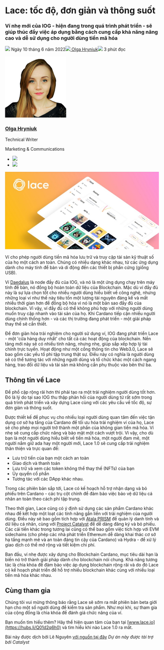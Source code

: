 # Lace: tốc độ, đơn giản và thông suốt

### **Ví nhẹ mới của IOG - hiện đang trong quá trình phát triển - sẽ giúp thúc đẩy việc áp dụng bằng cách cung cấp khả năng nâng cao và dễ sử dụng cho người dùng tiền mã hóa**

![](img/2022-06-10-lace-speed-simplicity-and-seamless-flow.002.png) Ngày 10 tháng 6 năm 2022![](img/2022-06-10-lace-speed-simplicity-and-seamless-flow.002.png)[ Olga Hryniuk](/en/blog/authors/olga-hryniuk/page-1/)![](img/2022-06-10-lace-speed-simplicity-and-seamless-flow.003.png) 3 phút đọc

![Olga Hryniuk](img/2022-06-10-lace-speed-simplicity-and-seamless-flow.004.png)[](/en/blog/authors/olga-hryniuk/page-1/)

### [**Olga Hryniuk**](/en/blog/authors/olga-hryniuk/page-1/)

Technical Writer

Marketing &amp; Communications

- ![](img/2022-06-10-lace-speed-simplicity-and-seamless-flow.005.png)[](https://www.linkedin.com/in/olga-hryniuk-1094a3160/ "LinkedIn")
- ![](img/2022-06-10-lace-speed-simplicity-and-seamless-flow.006.png)[](https://github.com/olgahryniuk "GitHub")

![Lace: tốc độ, đơn giản và thông suốt](img/2022-06-10-lace-speed-simplicity-and-seamless-flow.007.jpeg)

Ví cho phép người dùng tiền mã hóa lưu trữ và truy cập tài sản kỹ thuật số của họ một cách an toàn. Chúng có nhiều dạng khác nhau, từ các ứng dụng dành cho máy tính để bàn và di động đến các thiết bị phần cứng (giống USB).

Ví [Daedalus](https://daedaluswallet.io/) là node đầy đủ của IOG, và nó là một ứng dụng chạy trên máy tính để bàn, nó đồng bộ hoàn toàn dữ liệu của Blockchain. Mặc dù ví đầy đủ này là sự lựa chọn tốt cho nhiều người dùng hiểu biết về công nghệ, nhưng những loại ví như thế này tiêu tốn một lượng tài nguyên đáng kể và mất nhiều thời gian hơn để đồng bộ hóa vì nó là một bản sao đầy đủ của blockchain. Vì vậy, ví đầy đủ có thể không phù hợp với những người dùng muốn truy cập nhanh vào tài sản của họ. Khi Cardano tiếp cận nhiều người dùng chính thống hơn - và các thị trường đang phát triển - một giải pháp thay thế sẽ cần thiết.

Để đơn giản hóa trải nghiệm cho người sử dụng ví, IOG đang phát triển Lace - một 'cửa hàng duy nhất' cho tất cả các hoạt động của blockchain. Nền tảng mới này sẽ có nhiều tính năng, nhưng nhẹ, giúp sắp xếp hợp lý tài chính trực tuyến. Hoạt động như một cổng thông tin cho Web3.0, Lace sẽ bao gồm các yếu tố phi tập trung thật sự. Điều này có nghĩa là người dùng sẽ có thể tương tác với những người dùng và tổ chức khác một cách ngang hàng, trao đổi dữ liệu và tài sản mà không cần phụ thuộc vào bên thứ ba.

## **Thông tin về Lace**

Để phổ cập rộng rãi hơn thì phải tạo ra một trải nghiệm người dùng tốt hơn. Đó là lý do tại sao IOG thu thập phản hồi của người dùng từ rất sớm trong quá trình phát triển và xây dựng Lace cùng với các yêu cầu về tốc độ, sự đơn giản và thông suốt.

Được thiết kế để phục vụ cho nhiều loại người dùng quan tâm đến việc tận dụng cơ sở hạ tầng của Cardano để tối ưu hóa trải nghiệm ví của họ, Lace sẽ cho phép mọi người trở thành một phần của không gian tiền mã hóa. Ví nhẹ sẽ cung cấp chức năng và bảo mật một cách vượt trội. Vì vậy, cho dù bạn là một người dùng hiểu biết về tiền mã hóa, một người đam mê, một người nắm giữ ada hay một người mới, Lace 1.0 sẽ cung cấp trải nghiệm thân thiện và trực quan để:

- Lưu trữ tiền của bạn một cách an toàn
- Giao dịch và thanh toán
- Lưu trữ và xem các token không thể thay thế (NFTs) của bạn
- Ủy quyền cổ phần
- Tương tác với các DApp khác nhau.

Trong các phiên bản sắp tới, Lace có kế hoạch hỗ trợ nhận dạng và bỏ phiếu trên Cardano - các trụ cột chính để đảm bảo việc bảo vệ dữ liệu cá nhân an toàn theo cách phi tập trung.

Theo thời gian, Lace cũng có ý định sử dụng các sản phẩm Cardano khác nhau để kết hợp một loạt các tính năng gắn liền với trải nghiệm của người dùng. Điều này sẽ bao gồm tích hợp với [Atala PRISM](https://atalaprism.io/) để quản lý danh tính và dữ liệu cá nhân, cùng với [Project Catalyst](https://projectcatalyst.org/) để dễ dàng đăng ký và bỏ phiếu. Các cải tiến khác trong tương lai cũng có thể bao gồm việc tích hợp với EVM sidechains (cho phép các nhà phát triển Ethereum dễ dàng khai thác cơ sở hạ tầng mạnh mẽ và an toàn đáng tin cậy của Cardano) và Hydra - để xử lý giao dịch có thể mở rộng và tiết kiệm chi phí.

Ban đầu, ví nhẹ được xây dựng cho Blockchain Cardano, mục tiêu dài hạn là biến nó trở thành giải pháp dành cho blockchain nói chung. Khả năng tương tác là chìa khóa để đảm bảo việc áp dụng blockchain rộng rãi và do đó Lace có kế hoạch phát triển để hỗ trợ nhiều blockchain khác cùng với nhiều loại tiền mã hóa khác nhau.

## **Cùng tham gia**

Chúng tôi vui mừng thông báo rằng Lace sẽ sớm ra mắt phiên bản beta giới hạn cho một số người dùng để kiểm tra sản phẩm. Như mọi khi, sự tham gia của cộng đồng là chìa khóa để đánh giá chức năng của ví.

Bạn muốn tìm hiểu thêm? Hãy thể hiện quan tâm của bạn tại [www.lace.io](https://hubs.li/Q01d2q6h0) và tìm hiểu khi nào Lace 1.0 ra mắt.

Bài này được dịch bởi Lê Nguyên [với nguồn tại đây](https://iohk.io/en/blog/posts/2022/06/10/lace-speed-simplicity-and-seamless-flow)
*Dự án này được tài trợ bới Catalyst*
